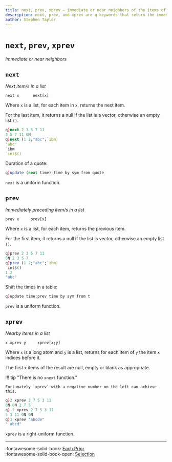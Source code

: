 ```yaml
---
title: next, prev, xprev – immediate or near neighbors of the items of a list | Reference | kdb+ and q documentation
description: next, prev, and xprev are q keywords that return the immediate or near neighbors of the items of a list.
author: Stephen Taylor
---
```

# `next`, `prev`, `xprev`

_Immediate or near neighbors_




## `next`

_Next item/s in a list_

```syntax
next x      next[x]
```

Where `x` is a list, for each item in `x`, returns the next item. 

For the last item, it returns a null if the list is a vector, otherwise an empty list `()`.

```q
q)next 2 3 5 7 11
3 5 7 11 0N
q)next (1 2;"abc";`ibm)
"abc"
`ibm
`int$()
```

Duration of a quote:

```q
q)update (next time)-time by sym from quote
```

`next` is a uniform function.



## `prev`

_Immediately preceding item/s in a list_

```syntax
prev x     prev[x]
```

Where `x` is a list, for each item, returns the previous item. 

For the first item, it returns a null if the list is vector, otherwise an empty list `()`.

```q
q)prev 2 3 5 7 11
0N 2 3 5 7
q)prev (1 2;"abc";`ibm)
`int$()
1 2
"abc"
```

Shift the times in a table:

```q
q)update time:prev time by sym from t
```

`prev` is a uniform function.


## `xprev`

_Nearby items in a list_

```syntax
x xprev y     xprev[x;y]
```

Where `x` is a long atom and `y` is a list, returns for each item of `y` the item `x` indices before it. 

The first `x` items of the result are null, empty or blank as appropriate.

!!! tip "There is no `xnext` function."

    Fortunately `xprev` with a negative number on the left can achieve this.

```q
q)2 xprev 2 7 5 3 11
0N 0N 2 7 5
q)-2 xprev 2 7 5 3 11
5 3 11 0N 0N
q)1 xprev "abcde"
" abcd"
```


`xprev` is a right-uniform function.

----

:fontawesome-solid-book:
[Each Prior](../ref/maps.md#each-prior)
<br>
:fontawesome-solid-book-open:
[Selection](../basics/by-topic.md#selection)

